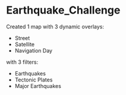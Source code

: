 # Earthquake_Challenge
Created 1 map with 3 dynamic overlays:
- Street
- Satellite
- Navigation Day

with 3 filters:
- Earthquakes
- Tectonic Plates
- Major Earthquakes